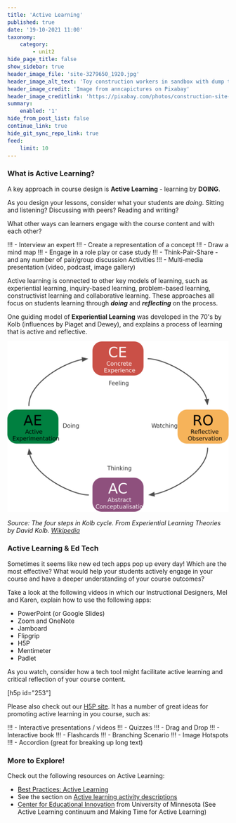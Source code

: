 ```yaml
---
title: 'Active Learning'
published: true
date: '19-10-2021 11:00'
taxonomy:
    category:
        - unit2
hide_page_title: false
show_sidebar: true
header_image_file: 'site-3279650_1920.jpg'
header_image_alt_text: 'Toy construction workers in sandbox with dump truck'
header_image_credit: 'Image from anncapictures on Pixabay'
header_image_creditlink: 'https://pixabay.com/photos/construction-site-construction-worker-3279650/'
summary:
    enabled: '1'
hide_from_post_list: false
continue_link: true
hide_git_sync_repo_link: true
feed:
    limit: 10
---
```



### What is Active Learning?
A key approach in course design is **Active Learning** - learning by **DOING**.  

As you design your lessons, consider what your students are *doing*.  Sitting and listening? Discussing with peers? Reading and writing?

What other ways can learners engage with the course content and with each other?

!!! - Interview an expert
!!! - Create a representation of a concept
!!! - Draw a mind map
!!! - Engage in a role play or case study
!!! - Think-Pair-Share - and any number of pair/group discussion Activities
!!! - Multi-media presentation (video, podcast, image gallery)


Active learning is connected to other key models of learning, such as experiential learning, inquiry-based learning, problem-based learning, constructivist learning and collaborative learning. These approaches all focus on students learning through ***doing*** and ***reflecting*** on the process.

One guiding model of **Experiential Learning** was developed in the 70's by Kolb (influences by Piaget and Dewey), and explains a process of learning that is active and reflective.

![](1280px-The_Four_Steps_in_Kolb_Cycle.svg.png)

*Source: The four steps in Kolb cycle. From Experiential Learning Theories by David Kolb. [Wikipedia](https://en.wikipedia.org/wiki/File:The_Four_Steps_in_Kolb_Cycle.svg)*


### Active Learning & Ed Tech
Sometimes it seems like new ed tech apps pop up every day!  Which are the most effective?  What would help your students actively engage in your course and have a deeper understanding of your course outcomes?

Take a look at the following videos in which our Instructional Designers, Mel and Karen, explain how to use the following apps:
- PowerPoint (or Google Slides)
- Zoom and OneNote
- Jamboard
- Flipgrip
- H5P
- Mentimeter
- Padlet

As you watch, consider how a tech tool might facilitate active learning and critical reflection of your course content.

[h5p id="253"]

Please also check out our [H5P site](https://create.twu.ca/h5p/).  It has a number of great ideas for promoting active learning in you course, such as:

!!! - Interactive presentations / videos
!!! - Quizzes
!!! - Drag and Drop
!!! - Interactive book
!!! - Flashcards
!!! - Branching Scenario
!!! - Image Hotspots
!!! - Accordion (great for breaking up long text)


### More to Explore!

Check out the following resources on Active Learning:  
- [Best Practices: Active Learning](https://www.nyu.edu/faculty/teaching-and-learning-resources/strategies-for-teaching-with-tech/best-practices-active-learning.html)  
- See the section on [Active learning activity descriptions](https://teaching.uwo.ca/teaching/learning/active-learning.html)  
- [Center for Educational Innovation](https://cei.umn.edu/active-learning) from University of Minnesota (See Active Learning continuum and Making Time for Active Learning)  
